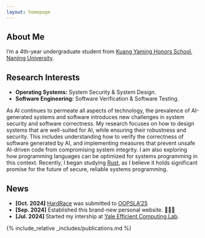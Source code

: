 ```yaml
---
layout: homepage
---
```


## About Me

I’m a 4th-year undergraduate student from [Kuang Yaming Honors School](https://dii.nju.edu.cn/main.htm), [Nanjing University](https://www.nju.edu.cn). 



## Research Interests

- **Operating Systems:** System Security & System Design.
- **Software Engineering:** Software Verification & Software Testing.

As AI continues to permeate all aspects of technology, the prevalence of AI-generated systems and software introduces new challenges in system security and software correctness. My research focuses on how to design systems that are well-suited for AI, while ensuring their robustness and security. This includes understanding how to verify the correctness of software generated by AI, and implementing measures that prevent unsafe AI-driven code from compromising system integrity. I am also exploring how programming languages can be optimized for systems programming in this context. Recently, I began studying [Rust](https://doc.rust-lang.org/book/title-page.html), as I believe it holds significant promise for the future of secure, reliable systems programming.

## News

- **[Oct. 2024]** [HardRace](https://www.ouhznehc.com/assets/files/hardrace.pdf) was submitted to [OOPSLA'25](https://2025.splashcon.org/track/OOPSLA)
- **[Sep. 2024]** Established this brand-new personal website. 🎉🎉🎉
- **[Jul. 2024]** Started my intership at [Yale Efficient Computing Lab](https://www.yecl.org/).

{% include_relative _includes/publications.md %}

<!-- {% include_relative _includes/services.md %} -->
